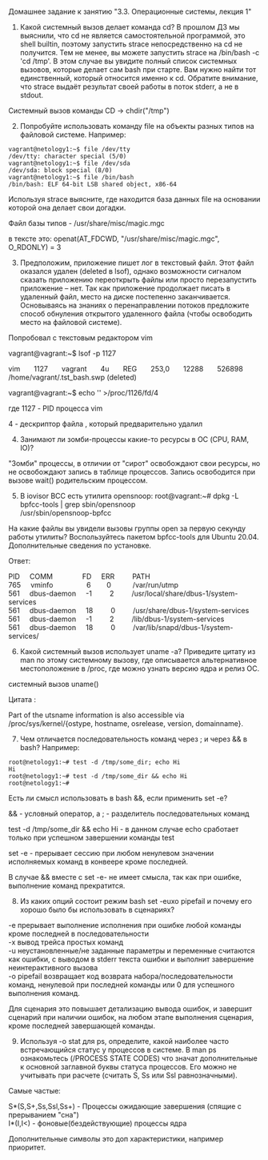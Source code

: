 Домашнее задание к занятию "3.3. Операционные системы, лекция 1"
1. Какой системный вызов делает команда cd? В прошлом ДЗ мы выяснили, что cd не является самостоятельной программой, это shell builtin, поэтому запустить strace непосредственно на cd не получится.
Тем не менее, вы можете запустить strace на /bin/bash -c 'cd /tmp'. В этом случае вы увидите полный список системных вызовов, которые делает сам bash при старте. Вам нужно найти тот единственный, который относится именно к cd.
Обратите внимание, что strace выдаёт результат своей работы в поток stderr, а не в stdout.

Системный вызов команды CD -> chdir("/tmp") 

2. Попробуйте использовать команду file на объекты разных типов на файловой системе. Например:  
```
vagrant@netology1:~$ file /dev/tty  
/dev/tty: character special (5/0)  
vagrant@netology1:~$ file /dev/sda  
/dev/sda: block special (8/0)  
vagrant@netology1:~$ file /bin/bash  
/bin/bash: ELF 64-bit LSB shared object, x86-64  
```
Используя strace выясните, где находится база данных file на основании которой она делает свои догадки.  

Файл базы типов - /usr/share/misc/magic.mgc  

в тексте это:  openat(AT_FDCWD, "/usr/share/misc/magic.mgc", O_RDONLY) = 3  

3. Предположим, приложение пишет лог в текстовый файл. Этот файл оказался удален (deleted в lsof), однако возможности сигналом сказать приложению переоткрыть файлы или просто перезапустить приложение – нет.
 Так как приложение продолжает писать в удаленный файл, место на диске постепенно заканчивается. 
Основываясь на знаниях о перенаправлении потоков предложите способ обнуления открытого удаленного файла (чтобы освободить место на файловой системе).

Попробовал с текстовым редактором vim

vagrant@vagrant:~$ lsof -p 1127  


vim  &nbsp;  &nbsp;  &nbsp; 1127  &nbsp;  &nbsp;  &nbsp; vagrant &nbsp;  &nbsp;  &nbsp; 4u &nbsp;  &nbsp;  &nbsp; REG &nbsp;  &nbsp;  &nbsp; 253,0 &nbsp;  &nbsp;  &nbsp; 12288 &nbsp;  &nbsp;  &nbsp; 526898 &nbsp;  &nbsp;  &nbsp; /home/vagrant/.tst_bash.swp (deleted)

vagrant@vagrant:~$ echo '' >/proc/1126/fd/4  

где 1127 - PID процесса vim  

4 - дескриптор файла , который предварительно удалил

4. Занимают ли зомби-процессы какие-то ресурсы в ОС (CPU, RAM, IO)?

"Зомби" процессы, в отличии от "сирот" освобождают свои ресурсы, но не освобождают запись в таблице процессов. 
Запись освободится при вызове wait() родительским процессом. 

5. В iovisor BCC есть утилита opensnoop:
root@vagrant:~# dpkg -L bpfcc-tools | grep sbin/opensnoop  
/usr/sbin/opensnoop-bpfcc  

На какие файлы вы увидели вызовы группы open за первую секунду работы утилиты? Воспользуйтесь пакетом bpfcc-tools для Ubuntu 20.04. Дополнительные сведения по установке.

Ответ:

PID &nbsp;  &nbsp;  COMM &nbsp;   &nbsp; &nbsp; &nbsp; &nbsp; &nbsp; &nbsp; FD &nbsp; &nbsp; ERR &nbsp; &nbsp; &nbsp; &nbsp; PATH  
765 &nbsp; &nbsp;   vminfo &nbsp; &nbsp; &nbsp;   &nbsp; &nbsp;   &nbsp;  &nbsp; &nbsp;  6 &nbsp; &nbsp; &nbsp; &nbsp;0 &nbsp; &nbsp; &nbsp; &nbsp; &nbsp; /var/run/utmp  
561  &nbsp; &nbsp;  dbus-daemon   &nbsp; &nbsp;     -1 &nbsp; &nbsp; &nbsp; &nbsp; 2 &nbsp; &nbsp; &nbsp; &nbsp; /usr/local/share/dbus-1/system-services  
561  &nbsp; &nbsp;  dbus-daemon   &nbsp; &nbsp;     18 &nbsp; &nbsp; &nbsp; &nbsp; 0 &nbsp; &nbsp; &nbsp; &nbsp; /usr/share/dbus-1/system-services  
561  &nbsp; &nbsp;  dbus-daemon   &nbsp; &nbsp;     -1 &nbsp; &nbsp; &nbsp; &nbsp; 2 &nbsp; &nbsp; &nbsp; &nbsp; /lib/dbus-1/system-services  
561  &nbsp; &nbsp;  dbus-daemon   &nbsp; &nbsp;     18 &nbsp; &nbsp; &nbsp; &nbsp; 0 &nbsp; &nbsp; &nbsp; &nbsp; /var/lib/snapd/dbus-1/system-services/  


6. Какой системный вызов использует uname -a? Приведите цитату из man по этому системному вызову, где описывается альтернативное местоположение в /proc, где можно узнать версию ядра и релиз ОС.

системный вызов uname()

Цитата :

Part of the utsname information is also accessible  via  /proc/sys/kernel/{ostype, hostname, osrelease, version, domainname}.


7. Чем отличается последовательность команд через ; и через && в bash? Например:  
```
root@netology1:~# test -d /tmp/some_dir; echo Hi  
Hi  
root@netology1:~# test -d /tmp/some_dir && echo Hi  
root@netology1:~#  
```

Есть ли смысл использовать в bash &&, если применить set -e?  

&& -  условный оператор, 
а ;  - разделитель последовательных команд

test -d /tmp/some_dir && echo Hi - в данном случае echo сработает только при успешном завершении команды test

set -e - прерывает сессию при любом ненулевом значении исполняемых команд в конвеере кроме последней.

В случае &&  вместе с set -e- не имеет смысла, так как при ошибке, выполнение команд прекратится. 

8. Из каких опций состоит режим bash set -euxo pipefail и почему его хорошо было бы использовать в сценариях?

-e прерывает выполнение исполнения при ошибке любой команды кроме последней в последовательности   
-x вывод трейса простых команд  
-u неустановленные/не заданные параметры и переменные считаются как ошибки, с выводом в stderr текста ошибки и выполнит завершение неинтерактивного вызова  
-o pipefail возвращает код возврата набора/последовательности команд, ненулевой при последней команды или 0 для успешного выполнения команд.  

Для сценария это повышает детализацию вывода ошибок, и завершит сценарий при наличии ошибок, на любом этапе выполнения сценария, кроме последней завершающей команды.

9. Используя -o stat для ps, определите, какой наиболее часто встречающийся статус у процессов в системе. 
В man ps ознакомьтесь (/PROCESS STATE CODES) что значат дополнительные к основной заглавной буквы статуса процессов. 
Его можно не учитывать при расчете (считать S, Ss или Ssl равнозначными).

Самые частые:

S*(S,S+,Ss,Ssl,Ss+) - Процессы ожидающие завершения (спящие с прерыванием "сна")  
I*(I,I<) - фоновые(бездействующие) процессы ядра

Дополнительные символы это доп характеристики, например приоритет.

